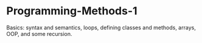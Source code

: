 # Programming-Methods-1

Basics: syntax and semantics, loops, defining classes and methods, arrays, OOP, and some recursion.
